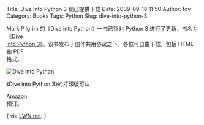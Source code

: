 Title: Dive Into Python 3 现已提供下载
Date: 2009-09-18 11:50
Author: toy
Category: Books
Tags: Python
Slug: dive-into-python-3

Mark Pilgrim 的《Dive into Python》一书已针对 Python 3
进行了更新，书名为《[Dive  
into Python
3](http://diveintopython3.org)》。该书发布于创作共用协议之下，各位可自由下载，包括
HTML 和 PDF  
格式。

![Dive into Python](http://i.linuxtoy.org/images/2009/09/dip3.jpg)

《Dive into Python 3》的打印版可从  

[Amazon](http://www.amazon.com/gp/product/1430224150?ie=UTF8&tag=diveintomark-20&creativeASIN=1430224150)  
预订。

{ via [LWN.net](http://lwn.net/Articles/353199/). }
